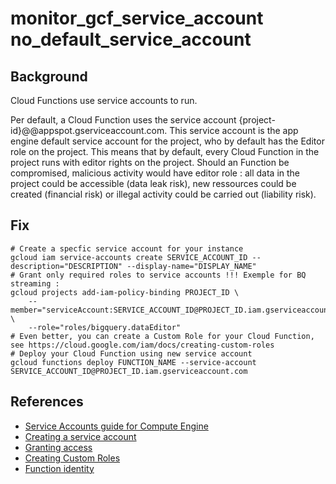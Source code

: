 # monitor_gcf_service_account no_default_service_account

## Background

Cloud Functions use service accounts to run.

Per default, a Cloud Function uses the service account {project-id}@@appspot.gserviceaccount.com. This service account is the app engine default service account for the project, who by default has the Editor role on the project.
This means that by default, every Cloud Function in the project runs with editor rights on the project. Should an Function be compromised, malicious activity would have editor role : all data in the project could be accessible (data leak risk), new ressources could be created (financial risk) or illegal activity could be carried out (liability risk).

## Fix

```shell
# Create a specfic service account for your instance
gcloud iam service-accounts create SERVICE_ACCOUNT_ID --description="DESCRIPTION" --display-name="DISPLAY_NAME"
# Grant only required roles to service accounts !!! Exemple for BQ streaming :
gcloud projects add-iam-policy-binding PROJECT_ID \
    --member="serviceAccount:SERVICE_ACCOUNT_ID@PROJECT_ID.iam.gserviceaccount.com" \
    --role="roles/bigquery.dataEditor"
# Even better, you can create a Custom Role for your Cloud Function, see https://cloud.google.com/iam/docs/creating-custom-roles
# Deploy your Cloud Function using new service account
gcloud functions deploy FUNCTION_NAME --service-account SERVICE_ACCOUNT_ID@PROJECT_ID.iam.gserviceaccount.com
```

## References

- [Service Accounts guide for Compute Engine](https://cloud.google.com/compute/docs/access/service-accounts)
- [Creating a service account](https://cloud.google.com/compute/docs/access/create-enable-service-accounts-for-instances#createanewserviceaccount)
- [Granting access](https://cloud.google.com/iam/docs/granting-changing-revoking-access#granting_access_to_a_service_account_for_a_resource)
- [Creating Custom Roles](https://cloud.google.com/iam/docs/creating-custom-roles)
- [Function identity](https://cloud.google.com/functions/docs/securing/function-identity)

